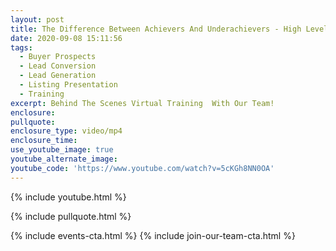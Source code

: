 ```yaml
---
layout: post
title: The Difference Between Achievers And Underachievers - High Level Training
date: 2020-09-08 15:11:56
tags:
  - Buyer Prospects
  - Lead Conversion
  - Lead Generation
  - Listing Presentation
  - Training
excerpt: Behind The Scenes Virtual Training  With Our Team!
enclosure:
pullquote:
enclosure_type: video/mp4
enclosure_time:
use_youtube_image: true
youtube_alternate_image:
youtube_code: 'https://www.youtube.com/watch?v=5cKGh8NN0OA'
---
```


{% include youtube.html %}

{% include pullquote.html %}

{% include events-cta.html %} {% include join-our-team-cta.html %}